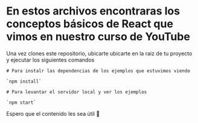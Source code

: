 # En estos archivos encontraras los conceptos básicos de React que vimos en nuestro curso de YouTube

Una vez clones este repositorio, ubicarte ubicarte en la raiz de tu proyecto y ejecutar los siguientes comandos

```
# Para instalr las dependencias de los ejemplos que estuvimos viendo 

`npm install`
```

```
# Para levantar el servidor local y ver los ejemplos

`npm start`
```

Espero que el contenido les sea útil 🤙
